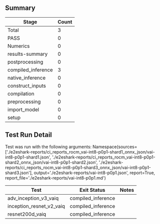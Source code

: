 ## Summary

|Stage|Count|
|--|--|
| Total | 3 |
| PASS | 0 |
| Numerics | 0 |
| results-summary | 0 |
| postprocessing | 0 |
| compiled_inference | 3 |
| native_inference | 0 |
| construct_inputs | 0 |
| compilation | 0 |
| preprocessing | 0 |
| import_model | 0 |
| setup | 0 |

## Test Run Detail 
Test was run with the following arguments:
Namespace(sources=['./e2eshark-reports/ci_reports_rocm_vai-int8-p0p1-shard1_onnx_json/vai-int8-p0p1-shard1.json', './e2eshark-reports/ci_reports_rocm_vai-int8-p0p1-shard2_onnx_json/vai-int8-p0p1-shard2.json', './e2eshark-reports/ci_reports_rocm_vai-int8-p0p1-shard3_onnx_json/vai-int8-p0p1-shard3.json'], output='./e2eshark-reports/vai-int8-p0p1.json', report=True, report_file='./e2eshark-reports/vai-int8-p0p1.md')

| Test | Exit Status | Notes |
|--|--|--|
| adv_inception_v3_vaiq | compiled_inference | |
| inception_resnet_v2_vaiq | compiled_inference | |
| resnet200d_vaiq | compiled_inference | |

